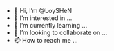 - 👋 Hi, I’m @LoySHeN
- 👀 I’m interested in ...
- 🌱 I’m currently learning ...
- 💞️ I’m looking to collaborate on ...
- 📫 How to reach me ...

<!---
LoySHeN/LoySHeN is a ✨ special ✨ repository because its `README.md` (this file) appears on your GitHub profile.
You can click the Preview link to take a look at your changes.
--->
